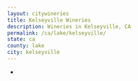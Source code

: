 ```yaml
---
layout: citywineries
title: Kelseyville Wineries
description: Wineries in Kelseyville, CA
permalink: /ca/lake/kelseyville/
state: ca
county: lake
city: kelseyville
---
```

-
